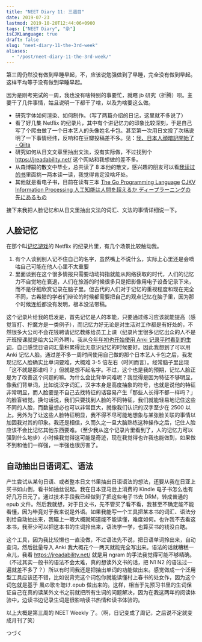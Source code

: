 ```yaml
---
title: "NEET Diary 11: 三週目"
date: 2019-07-23
lastmod: 2019-10-20T12:44:06+0900
tags: ["NEET Diary", "杂"]
isCJKLanguage: true
draft: false
slug: "neet-diary-11-the-3rd-week"
aliases:
  - "/post/neet-diary-11-the-3rd-week/"
---
```


第三周仍然没有做到早睡早起，不，应该说勉强做到了早睡，完全没有做到早起。这样平均等于没有做到早睡早起。

因为是刚考完试的一周，我也没有啥特别的事要忙，就瞎 jb 研究（折腾）呗。主要干了几件事情，姑且说明一下都干了啥，以及为啥要这么做。

<!--more-->

- 研究字体如何渲染、如何制作。（写了两篇介绍的日记，这里就不多说了）
- 看了好几集 Netflix 的纪录片，其中有个讲记忆力的印象比较深刻，于是自己写了个爬虫做了一个日本艺人的头像姓名卡包。甚至第一次用日文投了次稿说明了一下事情经纬，反响和在豆瓣投稿差不多。见：[我、日本人顔暗記開始了 - Qiita](https://qiita.com/gimo/items/a1f5be8a7e6da03a9b49)
- 研究如何从日文文章里抽出文法，没有实际做，不过找到个 https://jreadability.net/ 这个网站和我想做的差不多。
- 从森博嗣的散文中毕业，总共读了 8 本他的散文，感兴趣的朋友可以看[我读过的书](https://book.douban.com/people/masakichi/collect)里面挑一两本读一读，我觉得肯定没啥坏处。 
- 其他就是看电子书，目前在读有三本 [The Go Programming Language](https://book.douban.com/subject/26337545/)  [CJKV Information Processing ](https://book.douban.com/subject/3404546/) [人工知能は人間を超えるか ディープラーニングの先にあるもの](https://book.douban.com/subject/26835618/) 

接下来我把人脸记忆和从日文里抽出文法的词汇、文法的事情详细说一下。

## 人脸记忆

在那个叫[记忆游戏](https://movie.douban.com/subject/34445074/)的 Netflix 的纪录片里，有几个场景比较触动我。
  1. 有个人谈到别人记不住自己的名字，虽然嘴上不说什么，实际上心里还是会嘀咕自己可能在他人心里不太重要
  2. 里面谈到在这个很多情报只需要动动拇指就能从网络获取的时代，人们的记忆力不自觉地在衰退，人们在旅游的时候很多只是把影像用电子设备记录下来，而不是仔细欣赏记录在脑子里。但古代的人们对于记忆的重视程度和现在完全不同，古希腊的学者们辩论的时候都需要把自己的观点记忆在脑子里，因为那个时候连纸都没有发明，根本没法带稿。

这个记录片给我的启发是，首先记忆是人的本能，只要通过练习应该就能提高（感觉盲打、拧魔方是一类例子），而记忆力好无论是对生活对工作都是有好处的，不然很多大公司不会花钱聘请记忆教练给员工上课（纪录片里很多记忆出众的人不是开班授课就是给大公司外聘）。我从[今年年初也开始使用 Anki 记录平时看到的生词](https://www.douban.com/note/710650412/)，自己感觉日语词汇量积累得比无意识记忆的时候要好。因此我想到了可以用 Anki 记忆人脸。通过差不多一周时间使用自己做的那个日本艺人卡包之后，我发现记忆人脸确实比单词要难，大概难 3-5 倍左右（时间而言）。经常脑子里出现「这不就是那谁吗？」但就是想不起名字。不过，这个也是我的预期，记忆人脸正是为了改善这个问题的嘛。为什么会比背单词难呢？我觉得是因为特征不够明显，像我们背单词，比如说汉字词汇，汉字本身是高度抽象的符号，也就是说他的特征非常明显，而人脸要是不自己去找特征的话容易产生「那些人长得不都一样吗？」的脸盲错觉。换句话说，我们只要找到人脸的不同特征，我们就能轻易地记住这些不同的人脸，而数量想必也可以非常巨大，就像我们认识的汉字至少在 2500 以上。另外为了让这些人脸特征明显，我不得不尽可能地想象与某张脸关联的事情以加固我对其的印象。我还是相信，久而久之一旦大脑熟练这种操作之后，记住人脸应该不会比记忆其他东西要难。（至少我从这个记录片里看到了，人的记忆力可以强到什么地步）小时候我觉得这可能是奇迹，现在我觉得也许我也能做到，如果做不到和他们一样强，一半强也很厉害了。

## 自动抽出日语词汇、语法

产生尝试从某句日语、或者整本日文书里抽出日语语法的想法，还要从我在日亚上买书如山倒，看书如抽丝说起。我在日本亚马逊上消费的 Kindle 电子书怎么也有好几万日元了。通过技术手段我已经做到了把这些电子书去 DRM，转成普通的 epub 文件。然后我就想，对于日文书，先不管买了看不看，我甚至不确定能不能看懂，因为毕竟对于我来说是外语。如果我能写一个工具把某本书的词汇、语法分别给自动抽出来，我瞄上一眼大概就知道能不能读懂，难度如何。也许我不去看这本书，我至少可以把这本书的生词拎出来，语法学一学，也算买书的钱没白瞎。

这个工具，因为我比较懒也一直没做，不过语法先不说，把日语单词拎出来，自动查词，然后批量导入 Anki 我大概花个一两天就能完全写出来。语法的话就糟糕一点儿，我看 https://jreadability.net/ 就是用 ngram 的手法我觉得可能不够精确。（不过其实一般书的语法不会太难，真的想读外文书的话，把 N1 N2 的语法过一遍就差不多了？）所以有时间我还是把抽出单词的功能做出来。感觉做成一个泛用型工具应该还不错，比如说背完这个词包你就能读懂村上春书的处女作，因为这个词包就是基于 風の歌を聴け.epub 做出来的。这样，相当于先预习书里的生词保证自己在真的读某外文书之前就把所有生词的问题解决，因为在我这两年的阅读体验中，边读书边记录生词是很影响读书热情和读书体验的。

以上大概是第三周的 NEET Weekly 了。（啊，日记变成了周记，之后说不定就变成月刊了笑）

つづく

